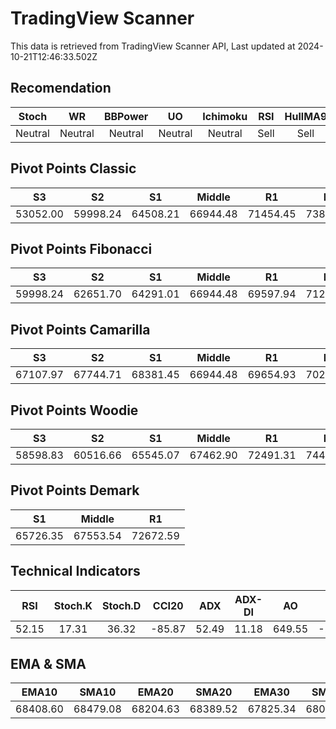 # TradingView Scanner
This data is retrieved from TradingView Scanner API, Last updated at 2024-10-21T12:46:33.502Z

## Recomendation
| Stoch | WR | BBPower | UO | Ichimoku | RSI | HullMA9 |
| :---: | :---: | :---: | :---: | :---: | :---: | :---: |
| Neutral | Neutral | Neutral | Neutral | Neutral | Sell | Sell |

## Pivot Points Classic
| S3 | S2 | S1 | Middle | R1 | R2 | R3 |
| :---: | :---: | :---: | :---: | :---: | :---: | :---: |
| 53052.00 | 59998.24 | 64508.21 | 66944.48 | 71454.45 | 73890.72 | 80836.96 |

## Pivot Points Fibonacci
| S3 | S2 | S1 | Middle | R1 | R2 | R3 |
| :---: | :---: | :---: | :---: | :---: | :---: | :---: |
| 59998.24 | 62651.70 | 64291.01 | 66944.48 | 69597.94 | 71237.25 | 73890.72 |

## Pivot Points Camarilla
| S3 | S2 | S1 | Middle | R1 | R2 | R3 |
| :---: | :---: | :---: | :---: | :---: | :---: | :---: |
| 67107.97 | 67744.71 | 68381.45 | 66944.48 | 69654.93 | 70291.67 | 70928.41 |

## Pivot Points Woodie
| S3 | S2 | S1 | Middle | R1 | R2 | R3 |
| :---: | :---: | :---: | :---: | :---: | :---: | :---: |
| 58598.83 | 60516.66 | 65545.07 | 67462.90 | 72491.31 | 74409.15 | 79437.55 |

## Pivot Points Demark
| S1 | Middle | R1 |
| :---: | :---: | :---: |
| 65726.35 | 67553.54 | 72672.59 |

## Technical Indicators
| RSI | Stoch.K | Stoch.D | CCI20 | ADX | ADX-DI | AO | Mom | MACD | MACD | W.R | HullMA9 |
| :---: | :---: | :---: | :---: | :---: | :---: | :---: | :---: | :---: | :---: | :---: | :---: |
| 52.15 | 17.31 | 36.32 | -85.87 | 52.49 | 11.18 | 649.55 | -271.75 | 399.98 | 536.06 | -94.47 | 68347.07 |

## EMA & SMA
| EMA10 | SMA10 | EMA20 | SMA20 | EMA30 | SMA30 | EMA50 | SMA50 | EMA100 | SMA100 | EMA200 | SMA200 |
| :---: | :---: | :---: | :---: | :---: | :---: | :---: | :---: | :---: | :---: | :---: | :---: |
| 68408.60 | 68479.08 | 68204.63 | 68389.52 | 67825.34 | 68071.05 | 66982.50 | 67001.20 | 65508.59 | 64570.41 | 63980.44 | 63946.82 |